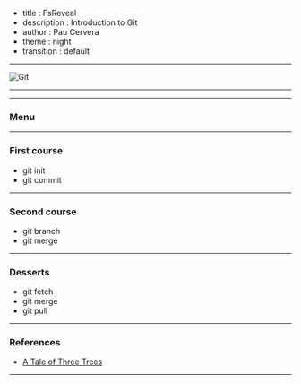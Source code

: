 - title : FsReveal
- description : Introduction to Git
- author : Pau Cervera
- theme : night
- transition : default

***

![Git](http://imgs.xkcd.com/comics/git.png)

***

***

### Menu

---

### First course

* git init
* git commit

---

### Second course

* git branch
* git merge

---

### Desserts

* git fetch
* git merge
* git pull

***

### References

* [A Tale of Three Trees](http://www.infoq.com/presentations/A-Tale-of-Three-Trees)

***
